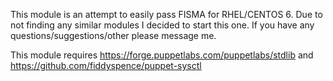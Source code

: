 This module is an attempt to easily pass FISMA for RHEL/CENTOS 6. Due to not finding any similar modules I decided to start this one. If you have any questions/suggestions/other please message me.

This module requires https://forge.puppetlabs.com/puppetlabs/stdlib and https://github.com/fiddyspence/puppet-sysctl

